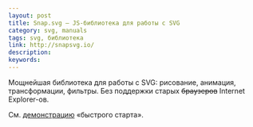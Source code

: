 ```yaml
---
layout: post
title: Snap.svg — JS-библиотека для работы с SVG
category: svg, manuals
tags: svg, библиотека
link: http://snapsvg.io/
description:
keywords:
---
```


<p>Мощнейшая библиотека для работы с SVG: рисование, анимация, трансформации, фильтры. Без поддержки старых <s>браузеров</s> Internet Explorer-ов.</p>
<p>См. <a href="http://snapsvg.io/start/">демонстрацию</a> «быстрого старта».</p>
